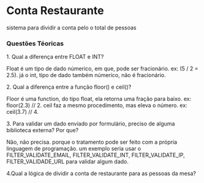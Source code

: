 # Conta Restaurante
sistema para dividir a conta pelo o total de pessoas 

<h3>Questões Téoricas</h3>
1. Qual a diferença entre FLOAT e INT?
<p>Float é um tipo de dado númerico, em que, pode ser fracionário. ex: (5 / 2 = 2.5). já o int, tipo de dado também númerico, não é fracionário.</p>
2. Qual a diferença entre a função floor() e ceil()?
<p>Floor é uma function, do tipo float, ela retorna uma fração para baixo. ex: floor(2.3) // 2.  ceil faz a mesmo procedimento, mas eleva o número. ex: ceil(3.7) // 4.</p>
3. Para validar um dado enviado por formulário, preciso de alguma biblioteca externa? Por que?
<p>Não, não precisa. porque o tratamento pode ser feito com a própria linguagem de programação. um exemplo seria usar o FILTER_VALIDATE_EMAIL,
FILTER_VALIDATE_INT, FILTER_VALIDATE_IP, FILTER_VALIDADE_URL para validar algum dado.</p>
4.Qual a lógica de dividir a conta de restaurante para as pessoas da mesa?
<p><O total vai ser dividido pelo o total de pessoas que estiverem na mesa. se dê um valor quebrado, vai ser arredondado para cada pessoa pagar igual/p>
